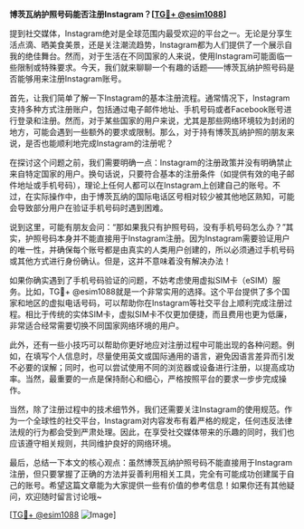 **博茨瓦纳护照号码能否注册Instagram？[[TG💪+ @esim1088](https://t.me/s/esim1088)]**

提到社交媒体，Instagram绝对是全球范围内最受欢迎的平台之一。无论是分享生活点滴、晒美食美景，还是关注潮流趋势，Instagram都为人们提供了一个展示自我的绝佳舞台。然而，对于生活在不同国家的人来说，使用Instagram可能面临一些限制或特殊要求。今天，我们就来聊聊一个有趣的话题——博茨瓦纳护照号码是否能够用来注册Instagram账号。

首先，让我们简单了解一下Instagram的基本注册流程。通常情况下，Instagram支持多种方式注册账户，包括通过电子邮件地址、手机号码或者Facebook账号进行登录和注册。然而，对于某些国家的用户来说，尤其是那些网络环境较为封闭的地方，可能会遇到一些额外的要求或限制。那么，对于持有博茨瓦纳护照的朋友来说，是否也能顺利地完成Instagram的注册呢？

在探讨这个问题之前，我们需要明确一点：Instagram的注册政策并没有明确禁止来自特定国家的用户。换句话说，只要符合基本的注册条件（如提供有效的电子邮件地址或手机号码），理论上任何人都可以在Instagram上创建自己的账号。不过，在实际操作中，由于博茨瓦纳的国际电话区号相对较少被其他地区熟知，可能会导致部分用户在验证手机号码时遇到困难。

说到这里，可能有朋友会问：“那如果我只有护照号码，没有手机号码怎么办？”其实，护照号码本身并不能直接用于Instagram注册。因为Instagram需要验证用户的唯一性，并确保每个账号都是由真实的人类用户创建的，所以必须通过手机号码或其他方式进行身份确认。但是，这并不意味着没有解决办法！

如果你确实遇到了手机号码验证的问题，不妨考虑使用虚拟SIM卡（eSIM）服务。比如，TG💪+ @esim1088就是一个非常实用的选择。这个平台提供了多个国家和地区的虚拟电话号码，可以帮助你在Instagram等社交平台上顺利完成注册过程。相比于传统的实体SIM卡，虚拟SIM卡不仅更加便捷，而且费用也更为低廉，非常适合经常需要切换不同国家网络环境的用户。

此外，还有一些小技巧可以帮助你更好地应对注册过程中可能出现的各种问题。例如，在填写个人信息时，尽量使用英文或国际通用的语言，避免因语言差异而引发不必要的误解；同时，也可以尝试使用不同的浏览器或设备进行注册，以提高成功率。当然，最重要的一点是保持耐心和细心，严格按照平台的要求一步步完成操作。

当然，除了注册过程中的技术细节外，我们还需要关注Instagram的使用规范。作为一个全球性的社交平台，Instagram对内容发布有着严格的规定，任何违反法律法规的行为都会受到严肃处理。因此，在享受社交媒体带来的乐趣的同时，我们也应该遵守相关规则，共同维护良好的网络环境。

最后，总结一下本文的核心观点：虽然博茨瓦纳护照号码不能直接用于Instagram注册，但只要掌握了正确的方法并妥善利用相关工具，完全有可能成功创建属于自己的账号。希望这篇文章能为大家提供一些有价值的参考信息！如果你还有其他疑问，欢迎随时留言讨论哦~

[[TG💪+ @esim1088](https://t.me/s/esim1088) ![Image](https://i.postimg.cc/4NQfJmqS/Snipaste-2025-05-13-00-14-12.png)]